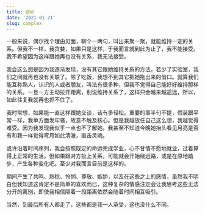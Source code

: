 ```yaml
---
title: @Dd
date: '2021-01-21'
slug: complex
---
```


一般来说，偶尔找个理由见面，聊个一两句，叫出来聚一聚，就能维持一定的关系。但我不一样，我贪婪，如果只是这样，于我而言就到此为止了，我不能接受。我不希望因为这样跟她再也没有关系，我无法接受。

我会这么想是因为我逐渐发现，没有其它跟她维持关系的方法，若少了实验室，我们之间就再也没有关联了。除了吃饭，我想不到其它把她拖出来的借口。就算我们能互称熟人，认识的人或者朋友，叫法有很多种，但我不觉得自己能好好维持那样的关系。一旦一方主动拉开距离，别说维持关系了，这样只会越来越遥远，所以，如此往复我就再也抓不住了。

我时常想，如果能一直这样跟她交谈，该有多轻松。重要的事半句不提，假装跟平常一样，我单方面发牢骚，故意不触及核心。但是我越放任自己这么想，我越觉得难受。因为我发现我似乎一点也不了解她。我甚至不知道今晚她抬头看见月亮是否有和我一样觉得弯月如此清澈，直击灵魂。

或许沿着时间序列，我会按照既定的命运完成学业，心不甘情不愿地就业，过着算得上正常的生活。但如果跟对方扯上关系，可能就会开始绕远路，或是在原地踏步，产生各种变化吧。至少对我而言目前是这样的。

期间产生了共鸣、熟稔、怜悯、尊敬、嫉妒，以及在这些之上的感情，虽然我不明白但我知道这肯定不是简单的喜欢而已，这种复杂的情感注定会让我思考这些无法分开的离别，即使我相信隔着一段距离依然会随着时间相互吸引。

当然，到最后所有人都走了，这些都是我一人承受，这也没什么不同。

